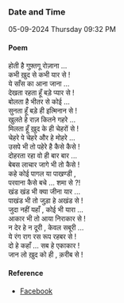 ### Date and Time

05-09-2024 Thursday 09:32 PM

#### Poem

होती है गुफ़्तगू रोज़ाना ...  <br />
कभी ख़ुद से कभी यार से ! <br />
ये साँस का आना जाना ... <br />
देखता रहता हूँ बड़े प्यार से ! <br />
बोलता है भीतर से कोई ... <br />
सुनता हूँ  बड़े ही इत्मिनान से ! <br />
खुलते हे राज़ कितने गहरे ... <br />
मिलता हूँ ख़ुद के ही चेहरों से ! <br />
चेहरे पे चेहरे और हे मोहरे ... <br />
उसपे भी तो पहेरे है कैसे कैसे ! <br />
दोहरता रहा वो ही बार बार ... <br />
बेबस लाचार जागे भी तो कैसे ! <br />
कहे कोई पागल या पाखण्डी , <br />
परवाना कैसे बचे ... शमा से ?! <br />
खंड खंड भी क्या जीना यार ...  <br />
पाखंड भी तो जुड़ा हे अखंड से ! <br />
जुदा नहीं यहाँ , कोई भी यारा ... <br />
आकार भी तो आया निराकार से ! <br />
न देर हे न दूरी , केवल सबूरी ... <br />
ये रंग राग रस रूप रहबर से ! <br />
दो हे कहाँ ... सब हे एकाकार ! <br />
जान लो ख़ुद को ही , क़रीब से !

#### Reference

* [Facebook](https://www.facebook.com/share/v/Ki52yDxoGNfpZNRS/)
